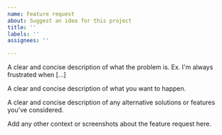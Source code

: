 ```yaml
---
name: Feature request
about: Suggest an idea for this project
title: ''
labels: ''
assignees: ''

---
```


<!-- Is your feature request related to a problem? Please describe. -->
A clear and concise description of what the problem is. Ex. I'm always frustrated when [...]

<!-- Describe the solution you'd like -->
A clear and concise description of what you want to happen.

<!-- Describe alternatives you've considered -->
A clear and concise description of any alternative solutions or features you've considered.

<!-- Additional context -->
Add any other context or screenshots about the feature request here.
